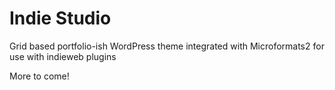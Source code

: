 # Indie Studio
Grid based portfolio-ish WordPress theme integrated with Microformats2 for use with indieweb plugins

More to come!

